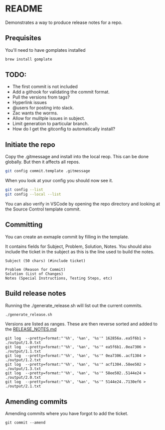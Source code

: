 # README
Demonstrates a way to produce release notes for a repo. 

## Prequisites
You'll need to have gomplates installed 

```sh
brew install gomplate
```

## TODO: 
* The first commit is not included  
* Add a githook for validating the commit format. 
* Pull the versions from tags?
* Hyperlink issues
* @users for posting into slack. 
* Zac wants the worms.
* Allow for mulitple issues in subject.
* Limit generation to  particular branch.
* How do I get the gitconfig to automatically install? 

## Initiate the repo
Copy the .gitmessage and install into the local reop.  This can be done globally.  But then it affects all repos. 

```sh
git config commit.template .gitmessage  
```

When you look at your config you should now see it.  
```sh
git config --list 
git config --local --list    
```

You can also verify in VSCode by opening the repo directory and looking at the Source Control template commit.  

## Committing 
You can create an exmaple commit by filling in the template. 

It contains fields for Subject, Problem, Solution, Notes.  You should also include the ticket in the subject as this is the line used to build the notes. 

```
Subject (50 chars) (#include ticket) 

Problem (Reason for Commit)
Solution (List of Changes)
Notes (Special Instructions, Testing Steps, etc)
```

## Build release notes 
Running the ./generate_release.sh will list out the current commits. 

```sh
./generate_release.sh
```

Versions are listed as ranges.  These are then reverse sorted and added to the [RELEASE_NOTES.md](./RELEASE_NOTES.md)  
```
git log  --pretty=format:"'%h', '%an', '%s'" 162856a..ea5f6b1 > ./output/1.0.txt
git log  --pretty=format:"'%h', '%an', '%s'" ea5f6b1..0ea7306 > ./output/1.1.txt
git log  --pretty=format:"'%h', '%an', '%s'" 0ea7306..acf1304 > ./output/1.2.txt
git log  --pretty=format:"'%h', '%an', '%s'" acf1304..58ee502 > ./output/1.3.txt
git log  --pretty=format:"'%h', '%an', '%s'" 58ee502..5144e24 > ./output/2.0.txt
git log  --pretty=format:"'%h', '%an', '%s'" 5144e24..7130ef6 > ./output/2.1.txt
```

## Amending commits
Amending commits where you have forgot to add the ticket.
```
git commit --amend
```